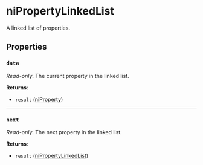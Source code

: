 # niPropertyLinkedList
<div class="search_terms" style="display: none">nipropertylinkedlist, propertylinkedlist</div>

<!---
	This file is autogenerated. Do not edit this file manually. Your changes will be ignored.
	More information: https://github.com/MWSE/MWSE/tree/master/docs
-->

A linked list of properties.

## Properties

### `data`
<div class="search_terms" style="display: none">data</div>

*Read-only*. The current property in the linked list.

**Returns**:

* `result` ([niProperty](../types/niProperty.md))

***

### `next`
<div class="search_terms" style="display: none">next</div>

*Read-only*. The next property in the linked list.

**Returns**:

* `result` ([niPropertyLinkedList](../types/niPropertyLinkedList.md))

